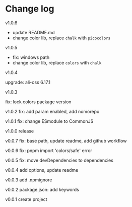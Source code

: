 Change log
=======
v1.0.6
- update README.md
- change color lib, replace `chalk` with `picocolors`

v1.0.5

- fix: windows path
- change color lib, replace `colors` with `chalk`

v1.0.4

upgrade: ali-oss 6.17.1

v1.0.3

fix: lock colors package version

v1.0.2
fix: add param enabled, add nomorepo

v1.0.1
fix: change ESmodule to CommonJS

v1.0.0
release

v0.0.7
fix: base path, update readme, add github workflow

v0.0.6
fix: pnpm import 'colors/safe' error

v0.0.5
fix: move devDependencies to dependencies

v0.0.4
add options, update readme

v0.0.3
add .npmignore

v0.0.2
package.json: add keywords

v0.0.1
create project